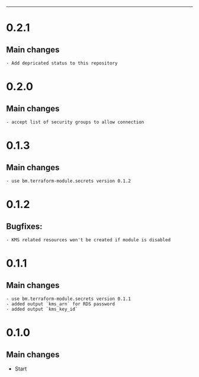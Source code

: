 ---
# 0.2.1
## Main changes
    - Add depricated status to this repository

# 0.2.0
## Main changes
    - accept list of security groups to allow connection

# 0.1.3
## Main changes
    - use bm.terraform-module.secrets version 0.1.2

# 0.1.2
## Bugfixes:
    - KMS related resources won't be created if module is disabled

# 0.1.1
## Main changes
    - use bm.terraform-module.secrets version 0.1.1
    - added output `kms_arn` for RDS password
    - added output `kms_key_id`


# 0.1.0

## Main changes
* Start
